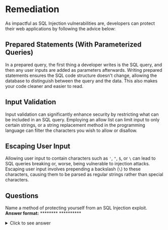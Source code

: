 
# Remediation

As impactful as SQL Injection vulnerabilities are, developers can protect their web applications by following the advice below:

## Prepared Statements (With Parameterized Queries)

In a prepared query, the first thing a developer writes is the SQL query, and then any user inputs are added as parameters afterwards. Writing prepared statements ensures the SQL code structure doesn't change, allowing the database to distinguish between the query and the data. This also makes your code cleaner and easier to read.

## Input Validation

Input validation can significantly enhance security by restricting what can be included in an SQL query. Employing an allow list can limit input to only certain strings, or a string replacement method in the programming language can filter the characters you wish to allow or disallow.

## Escaping User Input

Allowing user input to contain characters such as `'`, `"`, `$`, or `\` can lead to SQL queries breaking or, worse, being vulnerable to injection attacks. Escaping user input involves prepending a backslash (`\`) to these characters, causing them to be parsed as regular strings rather than special characters.

## Questions

Name a method of protecting yourself from an SQL Injection exploit.  
**Answer format:** ******** **********

<details>
<summary>Click to see answer</summary>

```sql
prepared statements
```
</details>
